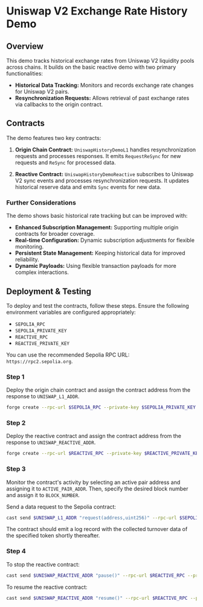 # Uniswap V2 Exchange Rate History Demo

## Overview

This demo tracks historical exchange rates from Uniswap V2 liquidity pools across chains. It builds on the basic reactive demo with two primary functionalities:

- **Historical Data Tracking:** Monitors and records exchange rate changes for Uniswap V2 pairs.
- **Resynchronization Requests:** Allows retrieval of past exchange rates via callbacks to the origin contract.

## Contracts

The demo features two key contracts:

1. **Origin Chain Contract:** `UniswapHistoryDemoL1` handles resynchronization requests and processes responses. It emits `RequestReSync` for new requests and `ReSync` for processed data.

2. **Reactive Contract:** `UniswapHistoryDemoReactive` subscribes to Uniswap V2 sync events and processes resynchronization requests. It updates historical reserve data and emits `Sync` events for new data.

### Further Considerations

The demo shows basic historical rate tracking but can be improved with:

- **Enhanced Subscription Management:** Supporting multiple origin contracts for broader coverage.
- **Real-time Configuration:** Dynamic subscription adjustments for flexible monitoring.
- **Persistent State Management:** Keeping historical data for improved reliability.
- **Dynamic Payloads:** Using flexible transaction payloads for more complex interactions.

## Deployment & Testing

To deploy and test the contracts, follow these steps. Ensure the following environment variables are configured appropriately:

* `SEPOLIA_RPC`
* `SEPOLIA_PRIVATE_KEY`
* `REACTIVE_RPC`
* `REACTIVE_PRIVATE_KEY`

You can use the recommended Sepolia RPC URL: `https://rpc2.sepolia.org`.

### Step 1

Deploy the origin chain contract and assign the contract address from the response to `UNISWAP_L1_ADDR`.

```bash
forge create --rpc-url $SEPOLIA_RPC --private-key $SEPOLIA_PRIVATE_KEY src/demos/uniswap-v2-history/UniswapHistoryDemoL1.sol:UniswapHistoryDemoL1 --constructor-args 0x0000000000000000000000000000000000000000
```

### Step 2

Deploy the reactive contract and assign the contract address from the response to `UNISWAP_REACTIVE_ADDR`.

```bash
forge create --rpc-url $REACTIVE_RPC --private-key $REACTIVE_PRIVATE_KEY src/demos/uniswap-v2-history/UniswapHistoryDemoReactive.sol:UniswapHistoryDemoReactive --constructor-args $UNISWAP_L1_ADDR
```

### Step 3

Monitor the contract's activity by selecting an active pair address and assigning it to `ACTIVE_PAIR_ADDR`. Then, specify the desired block number and assign it to `BLOCK_NUMBER`.

Send a data request to the Sepolia contract:

```bash
cast send $UNISWAP_L1_ADDR "request(address,uint256)" --rpc-url $SEPOLIA_RPC --private-key $SEPOLIA_PRIVATE_KEY $ACTIVE_PAIR_ADDR $BLOCK_NUMBER
```

The contract should emit a log record with the collected turnover data of the specified token shortly thereafter.

### Step 4

To stop the reactive contract:

```bash
cast send $UNISWAP_REACTIVE_ADDR "pause()" --rpc-url $REACTIVE_RPC --private-key $REACTIVE_PRIVATE_KEY
```

To resume the reactive contract:

```bash
cast send $UNISWAP_REACTIVE_ADDR "resume()" --rpc-url $REACTIVE_RPC --private-key $REACTIVE_PRIVATE_KEY
```
